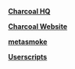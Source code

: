 **[Charcoal HQ](//chat.stackexchange.com/rooms/11540/charcoal-hq)**

**[Charcoal Website](//charcoal-se.org)**

**[metasmoke](//metasmoke.erwaysoftware.com)**

**[Userscripts](//charcoal-se.org/userscripts)**